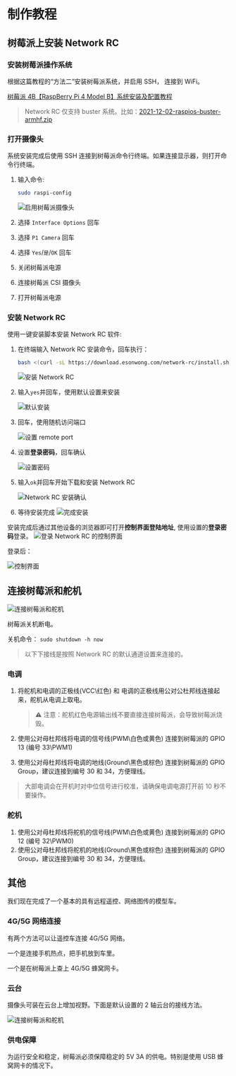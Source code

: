 # 制作教程

## 树莓派上安装 Network RC

### 安装树莓派操作系统

根据这篇教程的“方法二”安装树莓派系统，并启用 SSH， 连接到 WiFi。

[树莓派 4B【RaspBerry Pi 4 Model B】系统安装及配置教程](http://article.docway.net/it/details/606bfa970a6c642cafe259fc)

> Network RC 仅支持 buster 系统。比如：[2021-12-02-raspios-buster-armhf.zip](https://downloads.raspberrypi.org/raspios_oldstable_armhf/images/raspios_oldstable_armhf-2021-12-02/2021-12-02-raspios-buster-armhf.zip)

### 打开摄像头

系统安装完成后使用 SSH 连接到树莓派命令行终端。如果连接显示器，则打开命令行终端。

1. 输入命令:

   ```bash
   sudo raspi-config
   ```

   ![启用树莓派摄像头](./assets/enable-camera.png)

2. 选择 `Interface Options` 回车
3. 选择 `P1 Camera` 回车
4. 选择 `Yes`/`是`/`OK` 回车
5. 关闭树莓派电源
6. 连接树莓派 CSI 摄像头
7. 打开树莓派电源

### 安装 Network RC

使用一键安装脚本安装 Network RC 软件:

1. 在终端输入 Network RC 安装命令，回车执行：

   ```bash
   bash <(curl -sL https://download.esonwong.com/network-rc/install.sh)
   ```

   ![安装 Network RC](./assets/install-network-rc.png)

2. 输入`yes`并回车，使用默认设置来安装

   ![默认安装](./assets/default-install.png)

3. 回车，使用随机访问端口

   ![设置 remote port](./assets/set-remote-port.png)

4. 设置**登录密码**，回车确认

   ![设置密码](./assets/set-password.png)

5. 输入`ok`并回车开始下载和安装 Network RC

   ![Network RC 安装确认](./assets/install-network-rc-confirm.png)

6. 等待安装完成
   ![完成安装](./assets/install-complete.png)

安装完成后通过其他设备的浏览器即可打开**控制界面登陆地址**, 使用设置的**登录密码**登录。
![登录 Network RC 的控制界面](./assets/network-rc-login.png)

登录后：

![控制界面](./assets/ui-controller.png)

## 连接树莓派和舵机

![连接树莓派和舵机](./assets/gpio-1.jpg)

树莓派关机断电。

关机命令： `sudo shutdown -h now`

> 以下下接线是按照 Network RC 的默认通道设置来连接的。

### 电调

1. 将舵机和电调的正极线(VCC\红色) 和 电调的正极线用公对公杜邦线连接起来，舵机从电调上取电。

   > ⚠️ 注意：舵机红色电源输出线不要直接连接树莓派，会导致树莓派烧毁。

1. 使用公对母杜邦线将电调的信号线(PWM\白色或黄色) 连接到树莓派的 GPIO 13 (编号 33\PWM1)
1. 使用公对母杜邦线将电调的地线(Ground\黑色或棕色) 连接到树莓派的 GPIO Group，建议连接到编号 30 和 34，方便理线。

> 大部电调会在开机时对中位信号进行校准，请确保电调电源打开前 10 秒不要操作。

### 舵机

1. 使用公对母杜邦线将舵机的信号线(PWM\白色或黄色) 连接到树莓派的 GPIO 12 (编号 32\PWM0)
1. 使用公对母杜邦线将舵机的地线(Ground\黑色或棕色) 连接到树莓派的 GPIO Group，建议连接到编号 30 和 34，方便理线。

## 其他

我们现在完成了一个基本的具有远程遥控、网络图传的模型车。

### 4G/5G 网络连接

有两个方法可以让遥控车连接 4G/5G 网络。

一个是连接手机热点，把手机放到车里。

一个是在树莓派上查上 4G/5G 蜂窝网卡。

### 云台

摄像头可装在云台上增加视野。下面是默认设置的 2 轴云台的接线方法。

![连接树莓派和舵机](./assets/gpio-2.jpg)

### 供电保障

为运行安全和稳定，树莓派必须保障稳定的 5V 3A 的供电。特别是使用 USB 蜂窝网卡的情况下。
